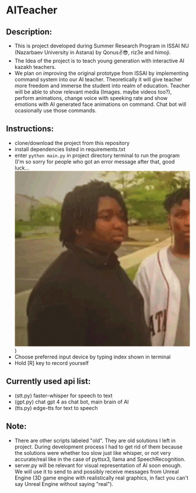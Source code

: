 # AITeacher

## Description:
 - This is project developed during Summer Research Program in ISSAI NU (Nazarbaev University in Astana) by Qonus✌️😎, riz3e and himoji.
 - The Idea of the project is to teach young generation with interactive AI kazakh teachers.
 - We plan on improving the original prototype from ISSAI by implementing command system into our AI teacher. Theoretically it will give teacher more freedom and immerse the student into realm of education. Teacher will be able to show relevant media (Images. maybe videos too?), perform animations, change voice with speeking rate and show emotions with AI generated face animations on command. Chat bot will ocasionally use those commands.

## Instructions:
 - clone/download the project from this repository
 - install dependencies listed in requirements.txt
 - enter `python main.py` in project directory terminal to run the program (I'm so sorry for people who got an error message after that, good luck...![alt text](image.png))
 - Choose preferred input device by typing index shown in terminal
 - Hold [R] key to record yourself

## Currently used api list:
 - (stt.py) faster-whisper for speech to text 
 - (gpt.py) chat gpt 4 as chat bot, main brain of AI
 - (tts.py) edge-tts for text to speech

## Note:
 - There are other scripts labeled "old". They are old solutions I left in project. During development process I had to get rid of them because the solutions were whether too slow just like whisper, or not very accurate/real like in the case of pyttsx3, llama and SpeechRecognition.
 - server.py will be relevant for visual representation of AI soon enough. We will use it to send to and possibly receive messages from Unreal Engine (3D game engine with realistically real graphics, in fact you can't say Unreal Engine without saying "real").